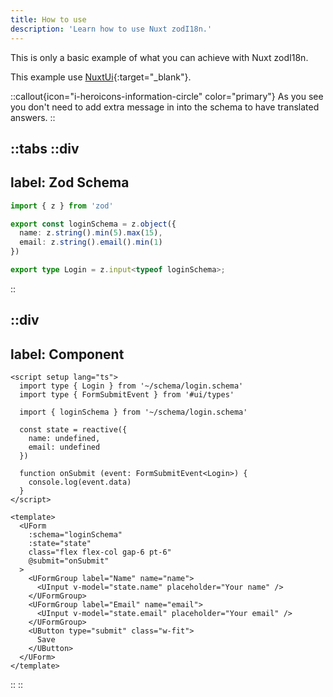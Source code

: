 ```yaml
---
title: How to use
description: 'Learn how to use Nuxt zodI18n.'
---
```


This is only a basic example of what you can achieve with Nuxt zodI18n.

This example use [NuxtUi](https://ui.nuxt.com/forms/form#zod){:target="_blank"}. 

::callout{icon="i-heroicons-information-circle" color="primary"}
As you see you don't need to add extra message in into the schema to have translated answers.
::

::tabs
  ::div
  ---
  label: Zod Schema
  ---

  ```ts [login.schema.ts]
  import { z } from 'zod'

  export const loginSchema = z.object({
    name: z.string().min(5).max(15),
    email: z.string().email().min(1)
  })

  export type Login = z.input<typeof loginSchema>;
  ```
  ::

  ::div
  ---
  label: Component
  ---

  ```vue [login.vue]
  <script setup lang="ts">
    import type { Login } from '~/schema/login.schema'
    import type { FormSubmitEvent } from '#ui/types'

    import { loginSchema } from '~/schema/login.schema'

    const state = reactive({
      name: undefined,
      email: undefined
    })

    function onSubmit (event: FormSubmitEvent<Login>) {
      console.log(event.data)
    }
  </script>

  <template>
    <UForm 
      :schema="loginSchema" 
      :state="state" 
      class="flex flex-col gap-6 pt-6" 
      @submit="onSubmit"
    >
      <UFormGroup label="Name" name="name">
        <UInput v-model="state.name" placeholder="Your name" />
      </UFormGroup>
      <UFormGroup label="Email" name="email">
        <UInput v-model="state.email" placeholder="Your email" />
      </UFormGroup>
      <UButton type="submit" class="w-fit">
        Save
      </UButton>
    </UForm>
  </template>
  ```
  ::
::


